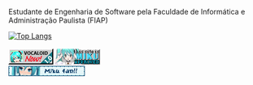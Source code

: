 Estudante de Engenharia de Software pela Faculdade de Informática e Administração Paulista (FIAP)

[![Top Langs](https://github-readme-stats.vercel.app/api/top-langs/?username=rouri404&layout=compact)](https://github.com/rouri404)
<br> <br>
[![vocaloidNOW](./images/vocaloidNOW.png)](https://github.com/rouri404)
[![thisisaceritifiedhoodclassic](./images/mshtwh.gif)](https://github.com/rouri404)
<br>
[![mikuBlinker](./images/mikufan_blinkie.gif)](https://github.com/rouri404)
